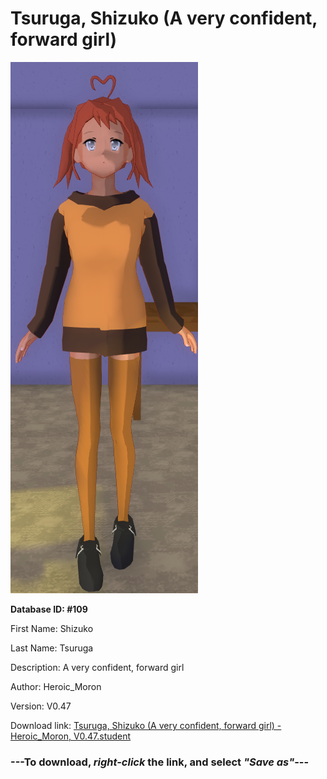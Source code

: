 # Tsuruga, Shizuko (A very confident, forward girl)

<img src="https://raw.githubusercontent.com/Arbiter1223/Daigaku-Gurashi-Custom-Students/master/Students/Files/Tsuruga%2C%20Shizuko%20(A%20very%20confident%2C%20forward%20girl).png" title="Tsuruga, Shizuko (A very confident, forward girl) - Heroic_Moron, V0.47">

**Database ID: #109**

First Name: Shizuko

Last Name: Tsuruga

Description: A very confident, forward girl

Author: Heroic_Moron

Version: V0.47

Download link: <a href="https://raw.githubusercontent.com/Arbiter1223/Daigaku-Gurashi-Custom-Students/master/Students/Files/Tsuruga%2C%20Shizuko%20(A%20very%20confident%2C%20forward%20girl)%20-%20Heroic_Moron%2C%20V0.47.student">Tsuruga, Shizuko (A very confident, forward girl) - Heroic_Moron, V0.47.student</a>

### ---**To download, _right-click_ the link, and select _"Save as"_**---
